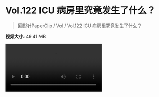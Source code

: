 # Vol.122 ICU 病房里究竟发生了什么？

> 回形针PaperClip / Vol / Vol.122 ICU 病房里究竟发生了什么？

**视频大小**: 49.41 MB

<div class="video"><video src="https://file.hsyhx.top/archive/PaperClip/Vol/122.mp4" controls preload>🤔 您的浏览器不支持 video 标签</video></div>